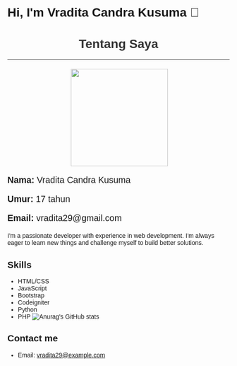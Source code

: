 # Hi, I'm Vradita Candra Kusuma 👋


<body style="font-family: Arial, sans-serif; padding: 20px;">
    <h1 style="text-align: center; color: #333;">Tentang Saya</h1>
    <hr style="margin-bottom: 20px;">
    <div style="display: flex; justify-content: center;">
         <img src="https://tenor.com/id/view/tkthao219-bubududu-gif-25577588.gif" align="right" width="220px" height="220px">
    </div>
        <div>
            <p style="font-size: 20px;"><strong>Nama:</strong> Vradita Candra Kusuma</p>
            <p style="font-size: 20px;"><strong>Umur:</strong> 17 tahun</p>
            <p style="font-size: 20px;"><strong>Email:</strong> vradita29@gmail.com</p>
        </div>
    </div>
</body>

I'm a passionate developer with experience in web development. I'm always eager to learn new things and challenge myself to build better solutions.

## Skills
- HTML/CSS
- JavaScript
- Bootstrap
- Codeigniter
- Python
- PHP
![Anurag's GitHub stats](https://github-readme-stats.vercel.app/api?username=Vradita34&show_icons=true&theme=dracula)

## Contact me
- Email: vradita29@example.com


